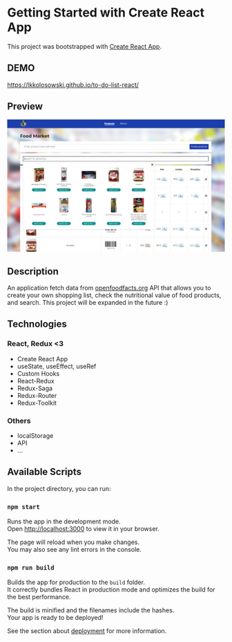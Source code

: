 # Getting Started with Create React App

This project was bootstrapped with [Create React App](https://github.com/facebook/create-react-app).

## DEMO

https://lkkolosowski.github.io/to-do-list-react/

## Preview

![to do list preview](preview.png)

## Description

An application fetch data from [openfoodfacts.org](https://world.openfoodfacts.org/) API that allows you to create your own shopping list, check the nutritional value of food products, and search. This project will be expanded in the future :)

## Technologies

### React, Redux <3
- Create React App
- useState, useEffect, useRef
- Custom Hooks
- React-Redux
- Redux-Saga
- Redux-Router
- Redux-Toolkit

### Others
- localStorage
- API
- …

## Available Scripts

In the project directory, you can run:

### `npm start`

Runs the app in the development mode.\
Open [http://localhost:3000](http://localhost:3000) to view it in your browser.

The page will reload when you make changes.\
You may also see any lint errors in the console.

### `npm run build`

Builds the app for production to the `build` folder.\
It correctly bundles React in production mode and optimizes the build for the best performance.

The build is minified and the filenames include the hashes.\
Your app is ready to be deployed!

See the section about [deployment](https://facebook.github.io/create-react-app/docs/deployment) for more information.
